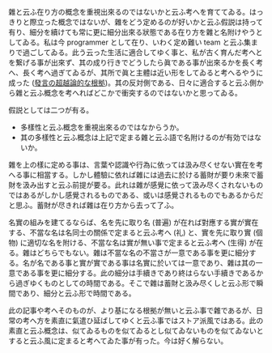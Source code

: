 <!--
{"id":"26006613387743995","title":"雜=多樣性と云ふ概念の假説","categories":["考察"],"draft":"no"}
-->

雜と云ふ在り方の概念を重視出來るのではないかと云ふ考へを育ててゐる。はっきりと際立った概念ではないが、雜をどう定めるのが好いかと云ふ假説は持って有り、細分を續けても常に更に細分出來る狀態である在り方を雜と名附けやうとしてゐる。私は今 programmer として在り、いわく定め難い team と云ふ集まりで過ごしてゐる。此う云った生活に適合してゆく事と、私が古く育んだ考へとを繋げる事が出來ず、其の成り行きでどうしたら眞である事が出來るかを長く考へ、長く考へ過ぎてゐるが、其所で眞と主體は近い形をしてゐると考へるやうに成った ([發言の超越論的な根拠](https://speakerdeck.com/ne_sachirou/fa-yan-falsechao-yue-lun-de-nagen-ju))。其の反対側である、日々に適合すると云ふ側から雜と云ふ概念を考へればどこかで衝突するのではないかと思ってゐる。

假説としては二つが有る。

- 多樣性と云ふ概念を重視出來るのではなからうか。
- 其の多樣性と云ふ概念は上記で定まる雜と云ふ語で名附けるのが有効ではないか。

雜を上の樣に定める事は、言葉や認識や行為に依っては汲み尽くせない實在を考へる事に相當する。しかし體驗に依れば雜には過去に於ける蓄財が要り未來で蓄財を汲み出すと云ふ前提が要る。此れは雜が感覺に依って汲み尽くされないものではあるがしかし感覺されるものである、或いは感覺されるものでもあるからだと思ふ。蓄財が尽きれば雜は在り方から去って了ふ。

名實の組みを建てるならば、名を先に取り名 (普遍) が在れば對應する實が實在する、不當な名は名同士の關係で定まると云ふ考へ (礼) と、實を先に取り實 (個物) に適切な名を附ける、不當な名は實が無い事で定まると云ふ考へ (生得) が在る。雜はどちらでもない。雜は不當な名の不當さが一意である事を更に細分する。名が名である事と實が實である事は名實に於いては一意であり、雜は其の一意である事を更に細分する。此の細分は手續きであり終はらない手續きであるから過ぎゆくものとしての時間である。そこで雜は蓄財と汲み尽くしと云ふ形で瞬間であり、細分と云ふ形で時間である。

此の記事や考へそのものが、より基になる根拠が無いと云ふ事で雜であるが、日常の考へ方を素直に氣遣ひ延ばしてゆくと云ふ事ではストア派風ではある。此の素直と云ふ概念は、似てゐるものを似てゐるとし似てゐないものを似てゐないとすると云ふ風に定まると考へてゐた事が有った。今は好く解らない。
